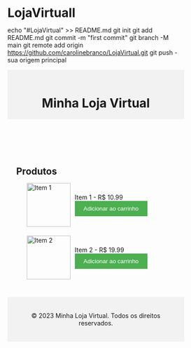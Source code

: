 # LojaVirtuall
echo "#LojaVirtual" >> README.md 
git init 
git add README.md 
git commit -m "first commit" 
git branch -M main 
git remote add origin https://github.com/carolinebranco/LojaVirtual.git
 git push - sua origem principal
 <!DOCTYPE html>
<html>
<head>
  <title>LojaVirtual</title>
  <style>
    * {
      margin: 0;
      padding: 0;
      box-sizing: border-box;
    }

    body {
      font-family: Arial, sans-serif;
    }

    header {
      background-color: #f2f2f2;
      padding: 20px;
      text-align: center;
    }

    main {
      max-width: 800px;
      margin: 0 auto;
      padding: 20px;
    }

    ul {
      list-style-type: none;
    }

    li {
      margin-bottom: 20px;
      display: flex;
      align-items: center;
    }

    img {
      width: 100px;
      height: 100px;
      margin-right: 10px;
    }

    .product-details {
      flex-grow: 1;
    }

    .add-to-cart {
      background-color: #4CAF50;
      color: #fff;
      border: none;
      padding: 10px 20px;
      cursor: pointer;
    }

    .product-info {
      display: none;
      padding: 10px;
      border: 1px solid #ccc;
      margin-top: 10px;
    }

    .product:hover .product-info {
      display: block;
    }

    footer {
      background-color: #f2f2f2;
      padding: 20px;
      text-align: center;
    }
  </style>
</head>
<body>
  <header>
    <h1>Minha Loja Virtual</h1>
  </header>

  <main>
    <h2>Produtos</h2>
    <ul>
      <li class="product">
        <img src="item1.jpg" alt="Item 1">
        <div class="product-details">
          <div>Item 1 - R$ 10.99</div>
          <button class="add-to-cart">Adicionar ao carrinho</button>
          <div class="product-info">
            <p>Descrição do Item 1</p>
            <p>Outras informações sobre o Item 1</p>
          </div>
        </div>
      </li>
      <li class="product">
        <img src="item2.jpg" alt="Item 2">
        <div class="product-details">
          <div>Item 2 - R$ 19.99</div>
          <button class="add-to-cart">Adicionar ao carrinho</button>
          <div class="product-info">
            <p>Descrição do Item 2</p>
            <p>Outras informações sobre o Item 2</p>
          </div>
        </div>
      </li>
      <!-- Adicione os outros itens aqui -->
    </ul>
  </main>

  <footer>
    <p>&copy; 2023 Minha Loja Virtual. Todos os direitos reservados.</p>
  </footer>

  <script>
    const addButtons = document.querySelectorAll('.add-to-cart');
    addButtons.forEach(button => {
      button.addEventListener('click', () => {
        const productInfo = button.nextElementSibling;
        productInfo.classList.toggle('show');
      });
    });
  </script>
</body>
</html>
